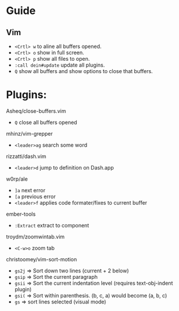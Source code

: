 Guide
=====

Vim
---

- `<Crtl> w` to aline all buffers opened.
- `<Crtl> o` show in full screen.
- `<Crtl> p` show all files to open.
- `:call dein#update` update all plugins.
- `Q` show all buffers and show options to close that buffers.

Plugins:
========

Asheq/close-buffers.vim

- `Q` close all buffers opened

mhinz/vim-grepper

- `<leader>ag` search some word

rizzatti/dash.vim

- `<leader>d` jump to definition on Dash.app

w0rp/ale

- `]a` next error
- `[a` previous error
- `<leader>f` applies code formater/fixes to current buffer

ember-tools

- `:Extract` extract to component

troydm/zoomwintab.vim

- `<C-w>o` zoom tab

christoomey/vim-sort-motion

- `gs2j` => Sort down two lines (current + 2 below)
- `gsip` => Sort the current paragraph
- `gsii` => Sort the current indentation level (requires text-obj-indent plugin)
- `gsi(` => Sort within parenthesis. (b, c, a) would become (a, b, c)
- `gs`   => sort lines selected (visual mode)